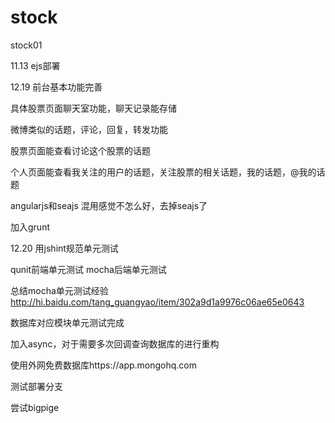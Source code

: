 stock
=====

stock01

11.13
ejs部署

12.19
前台基本功能完善

具体股票页面聊天室功能，聊天记录能存储

微博类似的话题，评论，回复，转发功能

股票页面能查看讨论这个股票的话题

个人页面能查看我关注的用户的话题，关注股票的相关话题，我的话题，@我的话题


angularjs和seajs 混用感觉不怎么好，去掉seajs了

加入grunt

12.20 用jshint规范单元测试

qunit前端单元测试
mocha后端单元测试

总结mocha单元测试经验
http://hi.baidu.com/tang_guangyao/item/302a9d1a9976c06ae65e0643

数据库对应模块单元测试完成

加入async，对于需要多次回调查询数据库的进行重构

使用外网免费数据库https://app.mongohq.com

测试部署分支

尝试bigpige